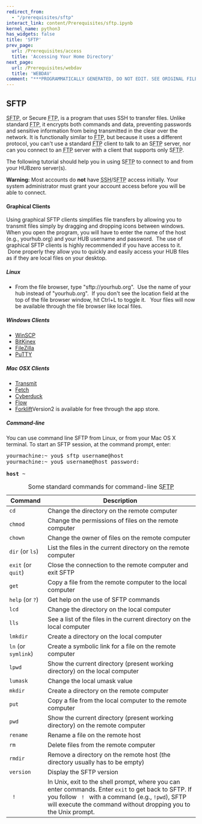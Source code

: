 ```yaml
---
redirect_from:
  - "/prerequisites/sftp"
interact_link: content/Prerequisites/sftp.ipynb
kernel_name: python3
has_widgets: false
title: 'SFTP'
prev_page:
  url: /Prerequisites/access
  title: 'Accessing Your Home Directory'
next_page:
  url: /Prerequisites/webdav
  title: 'WEBDAV'
comment: "***PROGRAMMATICALLY GENERATED, DO NOT EDIT. SEE ORIGINAL FILES IN /content***"
---
```


<h2>SFTP</h2>

<div class="doc-content" data-id="7922">
<p><abbr title="Secure File Transfer Protocol">SFTP</abbr>, or Secure <abbr title="File Transfer Protocol">FTP</abbr>, is a program that uses SSH to transfer files. Unlike standard <abbr title="File Transfer Protocol">FTP</abbr>, it encrypts both commands and data, preventing passwords and sensitive information from being transmitted in the clear over the network. It is functionally similar to <abbr title="File Transfer Protocol">FTP</abbr>, but because it uses a different protocol, you can&#39;t use a standard <abbr title="File Transfer Protocol">FTP</abbr> client to talk to an S<abbr title="Secure File Transfer Protocol">FTP</abbr> server, nor can you connect to an <abbr title="File Transfer Protocol">FTP</abbr> server with a client that supports only S<abbr title="Secure File Transfer Protocol">FTP</abbr>.</p>

<p>The following tutorial should help you in using S<abbr title="Secure File Transfer Protocol">FTP</abbr> to connect to and from your HUBzero server(s).</p>

<p class="warning"><strong>Warning:</strong> Most accounts do <strong>not</strong> have <abbr title="Secure Shell">SSH</abbr>/S<abbr title="Secure File Transfer Protocol">FTP</abbr> access initially. Your system administrator must grant your account access before you will be able to connect.</p>

<h4>Graphical Clients</h4>

<p>Using graphical SFTP clients simplifies file transfers by allowing you to transmit files simply by dragging and dropping icons between windows. When you open the program, you will have to enter the name of the host (e.g., yourhub.org) and your HUB username and password.&nbsp;&nbsp;The use of graphical SFTP clients is highly recommended if you have access to it. &nbsp;Done properly they allow you to quickly and easily access your HUB files as if they are local files on your desktop.</p>

<h5>Linux</h5>

<ul>
	<li>From the file browser, type &quot;sftp://yourhub.org&quot;.&nbsp; Use the name of your hub instead of &quot;yourhub.org&quot;.&nbsp; If you don&#39;t see the location field at the top of the file browser window, hit Ctrl+L to toggle it.&nbsp; &nbsp;Your files will now be available through the file browser like local files.</li>
</ul>

<h5>Windows Clients</h5>

<ul>
	<li><a href="http://winscp.net/">WinSCP</a></li>
	<li><a href="http://www.bitkinex.com/sftpclient/">BitKinex</a></li>
	<li><a href="http://filezilla-project.org/">FileZilla</a></li>
	<li><a href="http://www.chiark.greenend.org.uk/~sgtatham/putty/download.html">PuTTY</a></li>
</ul>

<h5>Mac OSX Clients</h5>

<ul>
	<li><a href="http://www.panic.com/transmit/">Transmit</a></li>
	<li><a href="http://fetchsoftworks.com/">Fetch</a></li>
	<li><a href="http://cyberduck.ch/">Cyberduck</a></li>
	<li><a href="http://extendmac.com/flow/">Flow</a></li>
	<li><a href="https://www.binarynights.com/forklift/">Forklift</a>Version2 is available for free through the app store.</li>
</ul>

<h5>Command-line</h5>

<p>You can use command line SFTP from Linux, or from your Mac OS X terminal. To start an SFTP session, at the command prompt, enter:</p>

<pre>
yourmachine:~ you$ sftp username@host
yourmachine:~ you$ username@host password:

<strong>host</strong> ~
</pre>

<table>
	<caption>Some standard commands for command-line S<abbr title="Secure File Transfer Protocol">FTP</abbr></caption>
	<thead>
		<tr>
			<th scope="col">Command</th>
			<th scope="col">Description</th>
		</tr>
	</thead>
	<tbody>
		<tr class="odd">
			<td><code>cd</code></td>
			<td>Change the directory on the remote computer</td>
		</tr>
		<tr class="even">
			<td><code>chmod</code></td>
			<td>Change the permissions of files on the remote computer</td>
		</tr>
		<tr class="odd">
			<td><code>chown</code></td>
			<td>Change the owner of files on the remote computer</td>
		</tr>
		<tr class="even">
			<td><code>dir</code> (or <code>ls</code>)</td>
			<td>List the files in the current directory on the remote computer</td>
		</tr>
		<tr class="odd">
			<td><code>exit</code> (or <code>quit</code>)</td>
			<td>Close the connection to the remote computer and exit SFTP</td>
		</tr>
		<tr class="even">
			<td><code>get</code></td>
			<td>Copy a file from the remote computer to the local computer</td>
		</tr>
		<tr class="odd">
			<td><code>help</code> (or <code>?</code>)</td>
			<td>Get help on the use of SFTP commands</td>
		</tr>
		<tr class="even">
			<td><code>lcd</code></td>
			<td>Change the directory on the local computer</td>
		</tr>
		<tr class="odd">
			<td><code>lls</code></td>
			<td>See a list of the files in the current directory on the local computer</td>
		</tr>
		<tr class="even">
			<td><code>lmkdir</code></td>
			<td>Create a directory on the local computer</td>
		</tr>
		<tr class="odd">
			<td><code>ln</code> (or <code>symlink</code>)</td>
			<td>Create a symbolic link for a file on the remote computer</td>
		</tr>
		<tr class="even">
			<td><code>lpwd</code></td>
			<td>Show the current directory (present working directory) on the local computer</td>
		</tr>
		<tr class="odd">
			<td><code>lumask</code></td>
			<td>Change the local umask value</td>
		</tr>
		<tr class="even">
			<td><code>mkdir</code></td>
			<td>Create a directory on the remote computer</td>
		</tr>
		<tr class="odd">
			<td><code>put</code></td>
			<td>Copy a file from the local computer to the remote computer</td>
		</tr>
		<tr class="even">
			<td><code>pwd</code></td>
			<td>Show the current directory (present working directory) on the remote computer</td>
		</tr>
		<tr class="odd">
			<td><code>rename</code></td>
			<td>Rename a file on the remote host</td>
		</tr>
		<tr class="even">
			<td><code>rm</code></td>
			<td>Delete files from the remote computer</td>
		</tr>
		<tr class="odd">
			<td><code>rmdir</code></td>
			<td>Remove a directory on the remote host (the directory usually has to be empty)</td>
		</tr>
		<tr class="even">
			<td><code>version</code></td>
			<td>Display the SFTP version</td>
		</tr>
		<tr class="odd">
			<td><code>&nbsp;!&nbsp;</code></td>
			<td>In Unix, exit to the shell prompt, where you can enter commands. Enter <code>exit</code> to get back to SFTP. If you follow <code>&nbsp;!&nbsp;</code> with a command (e.g., <code>!pwd</code>), SFTP will execute the command without dropping you to the Unix prompt.</td>
		</tr>
	</tbody>
</table>
</div>

